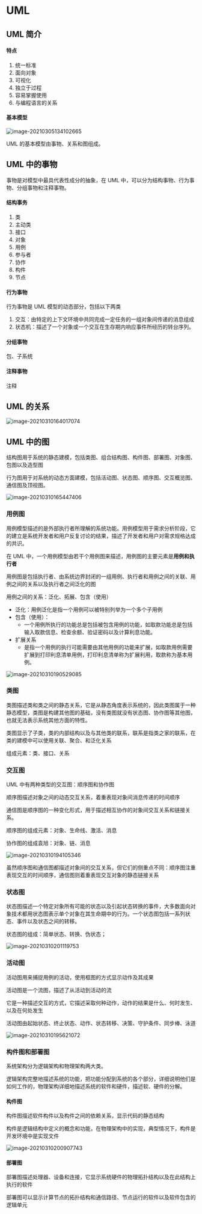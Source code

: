 #  UML

## UML 简介

#### 特点

1. 统一标准
2. 面向对象
3. 可视化
4. 独立于过程
5. 容易掌握使用
6. 与编程语言的关系

#### 基本模型

![image-20210305134102665](/soft_engineering/image-20210305134102665.png)

UML 的基本模型由事物、关系和图组成。

## UML 中的事物

事物是对模型中最具代表性成分的抽象，在 UML 中，可以分为结构事物、行为事物、分组事物和注释事物。

#### 结构事务

1. 类
2. 主动类
3. 接口
4. 对象
5. 用例
6. 参与者
7. 协作
8. 构件
9. 节点

#### 行为事物

行为事物是 UML 模型的动态部分，包括以下两类

1. 交互：由特定的上下文环境中共同完成一定任务的一组对象间传递的消息组成
2. 状态机：描述了一个对象或一个交互在生存期内响应事件所经历的转台序列。

#### 分组事物

包、子系统

#### 注释事物

注释

## UML 的关系

![image-20210310164017074](/soft_engineering/image-20210310164017074.png)

## UML 中的图

结构图用于系统的静态建模，包括类图、组合结构图、构件图、部署图、对象图、包图以及造型图

行为图用于对系统的动态方面建模，包括活动图、状态图、顺序图、交互概览图、通信图及顶视图。

![image-20210310165447406](/soft_engineering/image-20210310165447406.png)

### 用例图

用例模型描述的是外部执行者所理解的系统功能。用例模型用于需求分析阶段，它的建立是系统开发者和用户反复讨论的结果，描述了开发者和用户对需求规格达成的共识。

在 UML 中，一个用例模型由若干个用例图来描述，用例图的主要元素是**用例和执行者**

用例图是包括执行者、由系统边界封闭的一组用例、执行者和用例之间的关联、用例之间的关系以及执行者之间泛化的图

用例之间的关系：泛化、拓展、包含（使用）

+ 泛化：用例泛化是指一个用例可以被特别列举为一个多个子用例
+ 包含（使用）：
  + 一个用例所执行的功能总是包括被包含用例的功能，如取款功能总是包括输入取款信息、检查余额、验证密码以及计算利息功能。
+ 扩展关系
  + 是指一个用例的执行可能需要由其他用例的功能来扩展，如取款用例需要扩展到打印利息清单用例，打印利息清单称为扩展利用，取款称为基本用例。

![image-20210310190529085](/soft_engineering/image-20210310190529085.png)

### 类图

类图描述类和类之间的静态关系，它是从静态角度表示系统的，因此类图属于一种静态模型，类图是构建其他图的基础，没有类图就没有状态图、协作图等其他图，也就无法表示系统其他方面的特性。

类图显示了子类，类的内部结构以及与其他类的联系，联系是指类之家的联系，在类的建模中可以使用关联、聚合、和泛化关系

组成元素：类、接口、关系

### 交互图

UML 中有两种类型的交互图：顺序图和协作图

顺序图描述对象之间的动态交互关系，着重表现对象间消息传递的时间顺序

通信图是顺序图的一种变化形式，用于描述相互协作的对象间交互关系和链接关系。

顺序图的组成元素：对象、生命线、激活、消息

协作图的组成袁旭：对象、链、消息

![image-20210310194105346](/soft_engineering/image-20210310194105346.png)

虽然顺序图和通信图都描述对象间的交互关系，但它们的侧重点不同：顺序图注重表现交互的时间顺序，通信图则着重表现交互对象的静态链接关系

### 状态图

状态图描述一个特定对象所有可能的状态以及引起状态转换的事件，大多数面向对象技术都用状态图表示单个对象在其生命期中的行为。一个状态图包括一系列状态、事件以及状态之间的转移。

状态图的组成：简单状态、转换、伪状态；

![image-20210310201119753](/soft_engineering/image-20210310201119753.png)

### 活动图

活动图用来捕捉用例的活动，使用框图的方式显示动作及其成果

活动图是一个流图，描述了从活动到活动的流

它是一种描述交互的方式，它描述采取何种动作，动作的结果是什么、何时发生、以及在何处发生

活动图由起始状态、终止状态、动作、状态转移、决策、守护条件、同步棒、泳道

![image-20210310195621072](/soft_engineering/image-20210310195621072.png)

### 构件图和部署图

系统架构分为逻辑架构和物理架构两大类。

逻辑架构完整地描述系统的功能，把功能分配到系统的各个部分，详细说明他们是如何工作的，物理架构详细地描述系统的软件和硬件，描述软、硬件的分解。

#### 构件图

构件图描述软件构件以及构件之间的依赖关系，显示代码的静态结构

构件是逻辑结构中定义的概念和功能，在物理架构中的实现，典型情况下，构件是开发环境中是实现文件

![image-20210310200907743](/soft_engineering/image-20210310200907743.png)

#### 部署图

部署图描述处理器、设备和连接，它显示系统硬件的物理拓扑结构以及在此结构上执行的软件

部署图可以显示计算节点的拓扑结构和通信路径、节点运行的软件以及软件包含的逻辑单元
